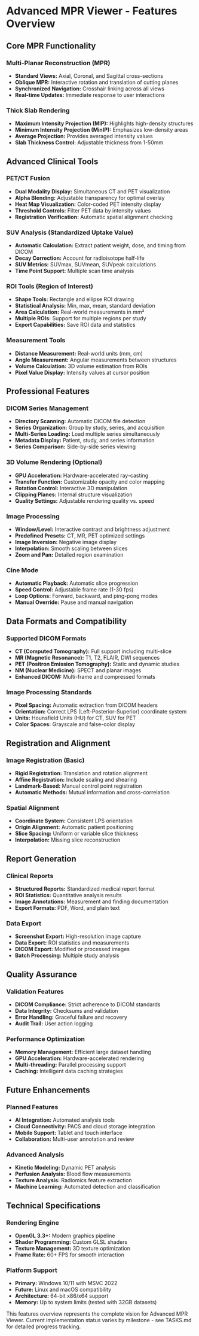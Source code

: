 # Advanced MPR Viewer - Features Overview

## Core MPR Functionality

### Multi-Planar Reconstruction (MPR)
- **Standard Views:** Axial, Coronal, and Sagittal cross-sections
- **Oblique MPR:** Interactive rotation and translation of cutting planes
- **Synchronized Navigation:** Crosshair linking across all views
- **Real-time Updates:** Immediate response to user interactions

### Thick Slab Rendering
- **Maximum Intensity Projection (MIP):** Highlights high-density structures
- **Minimum Intensity Projection (MinIP):** Emphasizes low-density areas
- **Average Projection:** Provides averaged intensity values
- **Slab Thickness Control:** Adjustable thickness from 1-50mm

## Advanced Clinical Tools

### PET/CT Fusion
- **Dual Modality Display:** Simultaneous CT and PET visualization
- **Alpha Blending:** Adjustable transparency for optimal overlay
- **Heat Map Visualization:** Color-coded PET intensity display
- **Threshold Controls:** Filter PET data by intensity values
- **Registration Verification:** Automatic spatial alignment checking

### SUV Analysis (Standardized Uptake Value)
- **Automatic Calculation:** Extract patient weight, dose, and timing from DICOM
- **Decay Correction:** Account for radioisotope half-life
- **SUV Metrics:** SUVmax, SUVmean, SUVpeak calculations
- **Time Point Support:** Multiple scan time analysis

### ROI Tools (Region of Interest)
- **Shape Tools:** Rectangle and ellipse ROI drawing
- **Statistical Analysis:** Min, max, mean, standard deviation
- **Area Calculation:** Real-world measurements in mm²
- **Multiple ROIs:** Support for multiple regions per study
- **Export Capabilities:** Save ROI data and statistics

### Measurement Tools
- **Distance Measurement:** Real-world units (mm, cm)
- **Angle Measurement:** Angular measurements between structures
- **Volume Calculation:** 3D volume estimation from ROIs
- **Pixel Value Display:** Intensity values at cursor position

## Professional Features

### DICOM Series Management
- **Directory Scanning:** Automatic DICOM file detection
- **Series Organization:** Group by study, series, and acquisition
- **Multi-Series Loading:** Load multiple series simultaneously
- **Metadata Display:** Patient, study, and series information
- **Series Comparison:** Side-by-side series viewing

### 3D Volume Rendering (Optional)
- **GPU Acceleration:** Hardware-accelerated ray-casting
- **Transfer Function:** Customizable opacity and color mapping
- **Rotation Control:** Interactive 3D manipulation
- **Clipping Planes:** Internal structure visualization
- **Quality Settings:** Adjustable rendering quality vs. speed

### Image Processing
- **Window/Level:** Interactive contrast and brightness adjustment
- **Predefined Presets:** CT, MR, PET optimized settings
- **Image Inversion:** Negative image display
- **Interpolation:** Smooth scaling between slices
- **Zoom and Pan:** Detailed region examination

### Cine Mode
- **Automatic Playback:** Automatic slice progression
- **Speed Control:** Adjustable frame rate (1-30 fps)
- **Loop Options:** Forward, backward, and ping-pong modes
- **Manual Override:** Pause and manual navigation

## Data Formats and Compatibility

### Supported DICOM Formats
- **CT (Computed Tomography):** Full support including multi-slice
- **MR (Magnetic Resonance):** T1, T2, FLAIR, DWI sequences
- **PET (Positron Emission Tomography):** Static and dynamic studies
- **NM (Nuclear Medicine):** SPECT and planar images
- **Enhanced DICOM:** Multi-frame and compressed formats

### Image Processing Standards
- **Pixel Spacing:** Automatic extraction from DICOM headers
- **Orientation:** Correct LPS (Left-Posterior-Superior) coordinate system
- **Units:** Hounsfield Units (HU) for CT, SUV for PET
- **Color Spaces:** Grayscale and false-color display

## Registration and Alignment

### Image Registration (Basic)
- **Rigid Registration:** Translation and rotation alignment
- **Affine Registration:** Include scaling and shearing
- **Landmark-Based:** Manual control point registration
- **Automatic Methods:** Mutual information and cross-correlation

### Spatial Alignment
- **Coordinate System:** Consistent LPS orientation
- **Origin Alignment:** Automatic patient positioning
- **Slice Spacing:** Uniform or variable slice thickness
- **Interpolation:** Missing slice reconstruction

## Report Generation

### Clinical Reports
- **Structured Reports:** Standardized medical report format
- **ROI Statistics:** Quantitative analysis results
- **Image Annotations:** Measurement and finding documentation
- **Export Formats:** PDF, Word, and plain text

### Data Export
- **Screenshot Export:** High-resolution image capture
- **Data Export:** ROI statistics and measurements
- **DICOM Export:** Modified or processed images
- **Batch Processing:** Multiple study analysis

## Quality Assurance

### Validation Features
- **DICOM Compliance:** Strict adherence to DICOM standards
- **Data Integrity:** Checksums and validation
- **Error Handling:** Graceful failure and recovery
- **Audit Trail:** User action logging

### Performance Optimization
- **Memory Management:** Efficient large dataset handling
- **GPU Acceleration:** Hardware-accelerated rendering
- **Multi-threading:** Parallel processing support
- **Caching:** Intelligent data caching strategies

## Future Enhancements

### Planned Features
- **AI Integration:** Automated analysis tools
- **Cloud Connectivity:** PACS and cloud storage integration
- **Mobile Support:** Tablet and touch interface
- **Collaboration:** Multi-user annotation and review

### Advanced Analysis
- **Kinetic Modeling:** Dynamic PET analysis
- **Perfusion Analysis:** Blood flow measurements
- **Texture Analysis:** Radiomics feature extraction
- **Machine Learning:** Automated detection and classification

## Technical Specifications

### Rendering Engine
- **OpenGL 3.3+:** Modern graphics pipeline
- **Shader Programming:** Custom GLSL shaders
- **Texture Management:** 3D texture optimization
- **Frame Rate:** 60+ FPS for smooth interaction

### Platform Support
- **Primary:** Windows 10/11 with MSVC 2022
- **Future:** Linux and macOS compatibility
- **Architecture:** 64-bit x86/x64 support
- **Memory:** Up to system limits (tested with 32GB datasets)

This features overview represents the complete vision for Advanced MPR Viewer. Current implementation status varies by milestone - see TASKS.md for detailed progress tracking.